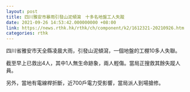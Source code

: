 ```yaml
---
layout: post
title: 四川雅安市暴雨引發山泥傾瀉　十多名地盤工人失蹤
date: 2021-09-26 14:53:42.000000000 +08:00
link: https://news.rthk.hk/rthk/ch/component/k2/1612321-20210926.htm
categories: rthk
---
```


四川省雅安市天全縣凌晨大雨，引發山泥傾瀉，一個地盤的工棚10多人失聯。

截至早上已救出4人，其中1人無生命跡象，兩人輕傷。當局正搜救其餘失蹤人員。

另外，當地有電線桿折斷，近700戶電力受影響，當局派人到場搶修。
